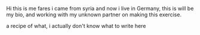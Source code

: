 Hi this is me fares i came from syria and now i live in Germany,
this is will be my bio, and working with my unknown partner on making 
this exercise.

a recipe of what, i actually don't know what to write here
